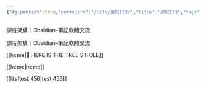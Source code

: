 ```yaml
---
{"dg-publish":true,"permalink":"/lits/測試123/","title":"測試123","tags":["🎯學習歷程檔案","⚙️測試中"],"noteIcon":"3","created":"2025-06-18T13:37:29.064+08:00","updated":"2025-06-18T13:56:52.474+08:00"}
---
```



課程架構｜Obsidian–筆記軟體交流


課程架構｜Obsidian–筆記軟體交流

[[home\|🌲 HERE IS THE TREE'S HOLE]]


[[home\|home]]




[[lits/test 456\|test 456]]